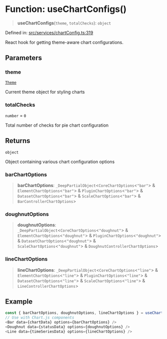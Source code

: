 # Function: useChartConfigs()

> **useChartConfigs**(`theme`, `totalChecks`): `object`

Defined in: [src/services/chartConfig.ts:319](https://github.com/Nick2bad4u/Uptime-Watcher/blob/8a1973382d5fe14c52996ecda381894eb7ecd4a6/src/services/chartConfig.ts#L319)

React hook for getting theme-aware chart configurations.

## Parameters

### theme

[`Theme`](../../../theme/types/interfaces/Theme.md)

Current theme object for styling charts

### totalChecks

`number` = `0`

Total number of checks for pie chart configuration

## Returns

`object`

Object containing various chart configuration options

### barChartOptions

> **barChartOptions**: `_DeepPartialObject`\<`CoreChartOptions`\<`"bar"`\> & `ElementChartOptions`\<`"bar"`\> & `PluginChartOptions`\<`"bar"`\> & `DatasetChartOptions`\<`"bar"`\> & `ScaleChartOptions`\<`"bar"`\> & `BarControllerChartOptions`\>

### doughnutOptions

> **doughnutOptions**: `_DeepPartialObject`\<`CoreChartOptions`\<`"doughnut"`\> & `ElementChartOptions`\<`"doughnut"`\> & `PluginChartOptions`\<`"doughnut"`\> & `DatasetChartOptions`\<`"doughnut"`\> & `ScaleChartOptions`\<`"doughnut"`\> & `DoughnutControllerChartOptions`\>

### lineChartOptions

> **lineChartOptions**: `_DeepPartialObject`\<`CoreChartOptions`\<`"line"`\> & `ElementChartOptions`\<`"line"`\> & `PluginChartOptions`\<`"line"`\> & `DatasetChartOptions`\<`"line"`\> & `ScaleChartOptions`\<`"line"`\> & `LineControllerChartOptions`\>

## Example

```typescript
const { barChartOptions, doughnutOptions, lineChartOptions } = useChartConfigs(theme, 100);
// Use with Chart.js components
<Bar data={chartData} options={barChartOptions} />
<Doughnut data={statusData} options={doughnutOptions} />
<Line data={timeSeriesData} options={lineChartOptions} />
```
